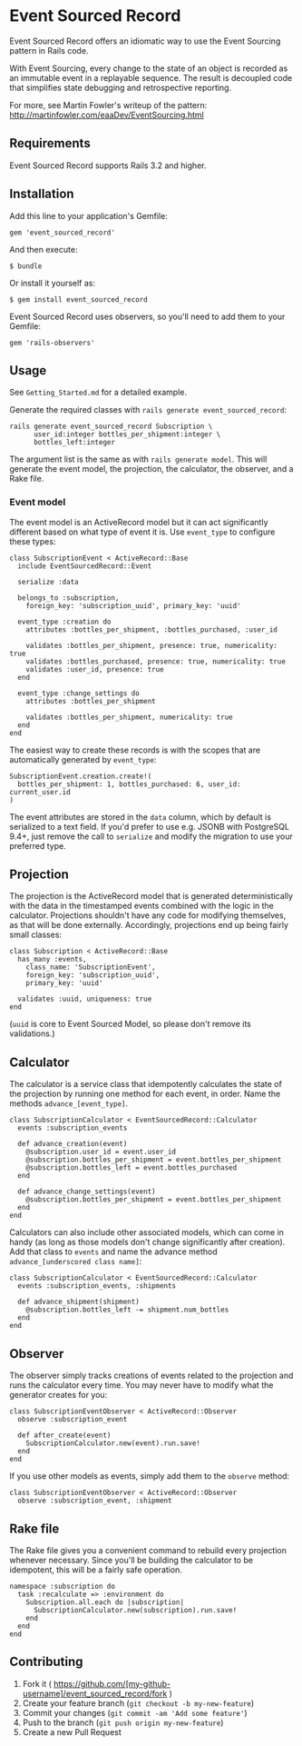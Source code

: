 # Event Sourced Record

Event Sourced Record offers an idiomatic way to use the Event Sourcing pattern in Rails code.

With Event Sourcing, every change to the state of an object is recorded as an immutable event in a replayable sequence.  The result is decoupled code that simplifies state debugging and retrospective reporting.

For more, see Martin Fowler's writeup of the pattern: http://martinfowler.com/eaaDev/EventSourcing.html

## Requirements

Event Sourced Record supports Rails 3.2 and higher.

## Installation

Add this line to your application's Gemfile:

    gem 'event_sourced_record'

And then execute:

    $ bundle

Or install it yourself as:

    $ gem install event_sourced_record
    
Event Sourced Record uses observers, so you'll need to add them to your Gemfile:

    gem 'rails-observers'
    
## Usage

See `Getting_Started.md` for a detailed example.

Generate the required classes with `rails generate event_sourced_record`:

    rails generate event_sourced_record Subscription \
          user_id:integer bottles_per_shipment:integer \
          bottles_left:integer

The argument list is the same as with `rails generate model`.  This will
generate the event model, the projection, the calculator, the observer,
and a Rake file.

### Event model

The event model is an ActiveRecord model but it can act significantly different based on what type of event it is.  Use `event_type` to configure these types:

    class SubscriptionEvent < ActiveRecord::Base
      include EventSourcedRecord::Event

      serialize :data

      belongs_to :subscription, 
        foreign_key: 'subscription_uuid', primary_key: 'uuid'

      event_type :creation do
        attributes :bottles_per_shipment, :bottles_purchased, :user_id

        validates :bottles_per_shipment, presence: true, numericality: true
        validates :bottles_purchased, presence: true, numericality: true
        validates :user_id, presence: true
      end

      event_type :change_settings do
        attributes :bottles_per_shipment
 
        validates :bottles_per_shipment, numericality: true
      end
    end
    
The easiest way to create these records is with the scopes that are automatically generated by `event_type`:

    SubscriptionEvent.creation.create!(
      bottles_per_shipment: 1, bottles_purchased: 6, user_id: current_user.id
    )
    
The event attributes are stored in the `data` column, which by default is
serialized to a text field. If you'd prefer to use e.g. JSONB with PostgreSQL
9.4+, just remove the call to `serialize` and modify the migration to use your
preferred type.

## Projection

The projection is the ActiveRecord model that is generated deterministically with the data in the timestamped events combined with the logic in the calculator.  Projections shouldn't have any code for modifying themselves, as that will be done externally.  Accordingly, projections end up being fairly small classes:

    class Subscription < ActiveRecord::Base
      has_many :events, 
        class_name: 'SubscriptionEvent', 
        foreign_key: 'subscription_uuid', 
        primary_key: 'uuid'

      validates :uuid, uniqueness: true
    end
    
(`uuid` is core to Event Sourced Model, so please don't remove its validations.)

## Calculator

The calculator is a service class that idempotently calculates the state of the projection by running one method for each event, in order.  Name the methods `advance_[event_type]`.

    class SubscriptionCalculator < EventSourcedRecord::Calculator
      events :subscription_events

      def advance_creation(event)
        @subscription.user_id = event.user_id
        @subscription.bottles_per_shipment = event.bottles_per_shipment
        @subscription.bottles_left = event.bottles_purchased
      end

      def advance_change_settings(event)
        @subscription.bottles_per_shipment = event.bottles_per_shipment
      end
    end

Calculators can also include other associated models, which can come in handy (as long as those models don't change significantly after creation).  Add that class to `events` and name the advance method `advance_[underscored class name]`:

    class SubscriptionCalculator < EventSourcedRecord::Calculator
      events :subscription_events, :shipments

      def advance_shipment(shipment)
        @subscription.bottles_left -= shipment.num_bottles
      end
    end
    
## Observer

The observer simply tracks creations of events related to the projection and runs the calculator every time.  You may never have to modify what the generator creates for you:

    class SubscriptionEventObserver < ActiveRecord::Observer
      observe :subscription_event

      def after_create(event)
        SubscriptionCalculator.new(event).run.save!
      end
    end
    
If you use other models as events, simply add them to the `observe` method:

    class SubscriptionEventObserver < ActiveRecord::Observer
      observe :subscription_event, :shipment

## Rake file

The Rake file gives you a convenient command to rebuild every
projection whenever necessary.  Since you'll be building the calculator
to be idempotent, this will be a fairly safe operation.

    namespace :subscription do
      task :recalculate => :environment do
        Subscription.all.each do |subscription| 
          SubscriptionCalculator.new(subscription).run.save!
        end
      end
    end

## Contributing

1. Fork it ( https://github.com/[my-github-username]/event_sourced_record/fork )
2. Create your feature branch (`git checkout -b my-new-feature`)
3. Commit your changes (`git commit -am 'Add some feature'`)
4. Push to the branch (`git push origin my-new-feature`)
5. Create a new Pull Request

